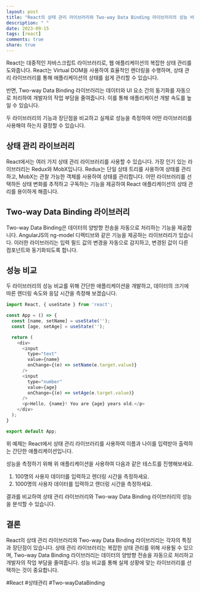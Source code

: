 ```yaml
---
layout: post
title: "React의 상태 관리 라이브러리와 Two-way Data Binding 라이브러리의 성능 비교 분석하기"
description: " "
date: 2023-09-15
tags: [react]
comments: true
share: true
---
```


React는 대중적인 자바스크립트 라이브러리로, 웹 애플리케이션의 복잡한 상태 관리를 도와줍니다. React는 Virtual DOM을 사용하여 효율적인 렌더링을 수행하며, 상태 관리 라이브러리를 통해 애플리케이션의 상태를 쉽게 관리할 수 있습니다.

반면, Two-way Data Binding 라이브러리는 데이터와 UI 요소 간의 동기화를 자동으로 처리하여 개발자의 작업 부담을 줄여줍니다. 이를 통해 애플리케이션 개발 속도를 높일 수 있습니다.

두 라이브러리의 기능과 장단점을 비교하고 실제로 성능을 측정하여 어떤 라이브러리를 사용해야 하는지 결정할 수 있습니다.

## 상태 관리 라이브러리

React에서는 여러 가지 상태 관리 라이브러리를 사용할 수 있습니다. 가장 인기 있는 라이브러리는 Redux와 MobX입니다. Redux는 단일 상태 트리를 사용하여 상태를 관리하고, MobX는 관찰 가능한 객체를 사용하여 상태를 관리합니다. 어떤 라이브러리를 선택하든 상태 변화를 추적하고 구독하는 기능을 제공하여 React 애플리케이션의 상태 관리를 용이하게 해줍니다.

## Two-way Data Binding 라이브러리

Two-way Data Binding은 데이터의 양방향 전송을 자동으로 처리하는 기능을 제공합니다. AngularJS의 ng-model 디렉티브와 같은 기능을 제공하는 라이브러리가 있습니다. 이러한 라이브러리는 입력 필드 값의 변경을 자동으로 감지하고, 변경된 값이 다른 컴포넌트와 동기화되도록 합니다.

## 성능 비교

두 라이브러리의 성능 비교를 위해 간단한 애플리케이션을 개발하고, 데이터의 크기에 따른 렌더링 속도와 응답 시간을 측정해 보겠습니다.

```javascript
import React, { useState } from 'react';

const App = () => {
  const [name, setName] = useState('');
  const [age, setAge] = useState('');

  return (
    <div>
      <input
        type="text"
        value={name}
        onChange={(e) => setName(e.target.value)}
      />
      <input
        type="number"
        value={age}
        onChange={(e) => setAge(e.target.value)}
      />
      <p>Hello, {name}! You are {age} years old.</p>
    </div>
  );
}

export default App;
```

위 예제는 React에서 상태 관리 라이브러리를 사용하여 이름과 나이를 입력받아 출력하는 간단한 애플리케이션입니다.

성능을 측정하기 위해 위 애플리케이션을 사용하여 다음과 같은 테스트를 진행해보세요.

1. 100명의 사용자 데이터를 입력하고 렌더링 시간을 측정하세요.
2. 1000명의 사용자 데이터를 입력하고 렌더링 시간을 측정하세요.

결과를 비교하여 상태 관리 라이브러리와 Two-way Data Binding 라이브러리의 성능을 분석할 수 있습니다.

## 결론

React의 상태 관리 라이브러리와 Two-way Data Binding 라이브러리는 각자의 특징과 장단점이 있습니다. 상태 관리 라이브러리는 복잡한 상태 관리를 위해 사용될 수 있으며, Two-way Data Binding 라이브러리는 데이터의 양방향 전송을 자동으로 처리하고 개발자의 작업 부담을 줄여줍니다. 성능 비교를 통해 실제 상황에 맞는 라이브러리를 선택하는 것이 중요합니다.

#React #상태관리 #Two-wayDataBinding